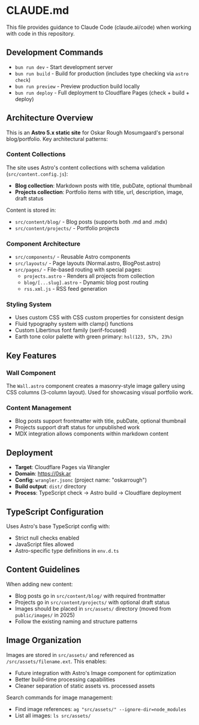 # CLAUDE.md

This file provides guidance to Claude Code (claude.ai/code) when working with code in this repository.

## Development Commands

- `bun run dev` - Start development server
- `bun run build` - Build for production (includes type checking via `astro check`)
- `bun run preview` - Preview production build locally
- `bun run deploy` - Full deployment to Cloudflare Pages (check + build + deploy)

## Architecture Overview

This is an **Astro 5.x static site** for Oskar Rough Mosumgaard's personal blog/portfolio. Key architectural patterns:

### Content Collections
The site uses Astro's content collections with schema validation (`src/content.config.js`):
- **Blog collection**: Markdown posts with title, pubDate, optional thumbnail
- **Projects collection**: Portfolio items with title, url, description, image, draft status

Content is stored in:
- `src/content/blog/` - Blog posts (supports both .md and .mdx)  
- `src/content/projects/` - Portfolio projects

### Component Architecture
- `src/components/` - Reusable Astro components
- `src/layouts/` - Page layouts (Normal.astro, BlogPost.astro)
- `src/pages/` - File-based routing with special pages:
  - `projects.astro` - Renders all projects from collection
  - `blog/[...slug].astro` - Dynamic blog post routing
  - `rss.xml.js` - RSS feed generation

### Styling System
- Uses custom CSS with CSS custom properties for consistent design
- Fluid typography system with clamp() functions
- Custom Libertinus font family (serif-focused)
- Earth tone color palette with green primary: `hsl(123, 57%, 23%)`

## Key Features

### Wall Component
The `Wall.astro` component creates a masonry-style image gallery using CSS columns (3-column layout). Used for showcasing visual portfolio work.

### Content Management
- Blog posts support frontmatter with title, pubDate, optional thumbnail
- Projects support draft status for unpublished work
- MDX integration allows components within markdown content

## Deployment

- **Target**: Cloudflare Pages via Wrangler
- **Domain**: https://0sk.ar  
- **Config**: `wrangler.jsonc` (project name: "oskarrough")
- **Build output**: `dist/` directory
- **Process**: TypeScript check → Astro build → Cloudflare deployment

## TypeScript Configuration

Uses Astro's base TypeScript config with:
- Strict null checks enabled
- JavaScript files allowed
- Astro-specific type definitions in `env.d.ts`

## Content Guidelines

When adding new content:
- Blog posts go in `src/content/blog/` with required frontmatter
- Projects go in `src/content/projects/` with optional draft status
- Images should be placed in `src/assets/` directory (moved from `public/images/` in 2025)
- Follow the existing naming and structure patterns

## Image Organization

Images are stored in `src/assets/` and referenced as `/src/assets/filename.ext`. This enables:
- Future integration with Astro's Image component for optimization
- Better build-time processing capabilities
- Cleaner separation of static assets vs. processed assets

Search commands for image management:
- Find image references: `ag "src/assets/" --ignore-dir=node_modules`
- List all images: `ls src/assets/`